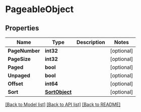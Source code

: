 # PageableObject

## Properties

Name | Type | Description | Notes
------------ | ------------- | ------------- | -------------
**PageNumber** | **int32** |  | [optional] 
**PageSize** | **int32** |  | [optional] 
**Paged** | **bool** |  | [optional] 
**Unpaged** | **bool** |  | [optional] 
**Offset** | **int64** |  | [optional] 
**Sort** | [**SortObject**](SortObject) |  | [optional] 

[[Back to Model list]](../README#documentation-for-models) [[Back to API list]](../README#documentation-for-api-endpoints) [[Back to README]](../README)


